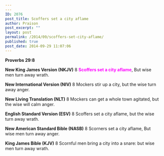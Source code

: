 ```yaml
---
---
ID: 2076
post_title: Scoffers set a city aflame
author: Praison
post_excerpt: ""
layout: post
permalink: /2014/09/scoffers-set-city-aflame/
published: true
post_date: 2014-09-29 11:07:06
---
```

<strong>Proverbs 29:8</strong>

<strong>New King James Version (NKJV)</strong>
8 <span style="color: #ff00ff;"><strong>Scoffers set a city aflame</strong></span>,
But wise men turn away wrath.

<strong>New International Version (NIV)</strong>
8 Mockers stir up a city, but the wise turn away anger.

<strong>New Living Translation (NLT)</strong>
8 Mockers can get a whole town agitated, but the wise will calm anger.

<strong>English Standard Version (ESV)</strong>
8 Scoffers set a city aflame, but the wise turn away wrath.

<strong>New American Standard Bible (NASB)</strong>
8 Scorners set a city aflame, But wise men turn away anger.

<strong>King James Bible (KJV)</strong>
8 Scornful men bring a city into a snare: but wise men turn away wrath.